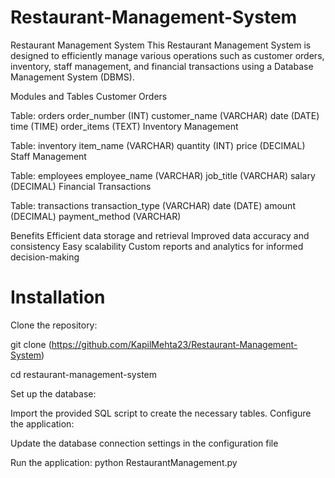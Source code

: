 # Restaurant-Management-System

Restaurant Management System
This Restaurant Management System is designed to efficiently manage various operations such as customer orders, inventory, staff management, and financial transactions using a Database Management System (DBMS).

Modules and Tables
Customer Orders

Table: orders
order_number (INT)
customer_name (VARCHAR)
date (DATE)
time (TIME)
order_items (TEXT)
Inventory Management

Table: inventory
item_name (VARCHAR)
quantity (INT)
price (DECIMAL)
Staff Management

Table: employees
employee_name (VARCHAR)
job_title (VARCHAR)
salary (DECIMAL)
Financial Transactions

Table: transactions
transaction_type (VARCHAR)
date (DATE)
amount (DECIMAL)
payment_method (VARCHAR)


Benefits
Efficient data storage and retrieval
Improved data accuracy and consistency
Easy scalability
Custom reports and analytics for informed decision-making


#  Installation
Clone the repository:

git clone (https://github.com/KapilMehta23/Restaurant-Management-System)

cd restaurant-management-system

Set up the database:

Import the provided SQL script to create the necessary tables.
Configure the application:

Update the database connection settings in the configuration file

Run the application:
python RestaurantManagement.py

